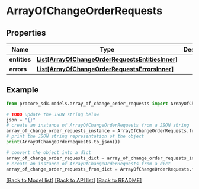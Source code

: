 # ArrayOfChangeOrderRequests


## Properties

Name | Type | Description | Notes
------------ | ------------- | ------------- | -------------
**entities** | [**List[ArrayOfChangeOrderRequestsEntitiesInner]**](ArrayOfChangeOrderRequestsEntitiesInner.md) |  | [optional] 
**errors** | [**List[ArrayOfChangeOrderRequestsErrorsInner]**](ArrayOfChangeOrderRequestsErrorsInner.md) |  | [optional] 

## Example

```python
from procore_sdk.models.array_of_change_order_requests import ArrayOfChangeOrderRequests

# TODO update the JSON string below
json = "{}"
# create an instance of ArrayOfChangeOrderRequests from a JSON string
array_of_change_order_requests_instance = ArrayOfChangeOrderRequests.from_json(json)
# print the JSON string representation of the object
print(ArrayOfChangeOrderRequests.to_json())

# convert the object into a dict
array_of_change_order_requests_dict = array_of_change_order_requests_instance.to_dict()
# create an instance of ArrayOfChangeOrderRequests from a dict
array_of_change_order_requests_from_dict = ArrayOfChangeOrderRequests.from_dict(array_of_change_order_requests_dict)
```
[[Back to Model list]](../README.md#documentation-for-models) [[Back to API list]](../README.md#documentation-for-api-endpoints) [[Back to README]](../README.md)


